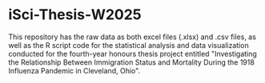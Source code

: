 # iSci-Thesis-W2025
This repository has the raw data as both excel files (.xlsx) and .csv files, as well as the R script code for the statistical analysis and data visualization conducted for the fourth-year honours thesis project entitled "Investigating the Relationship Between Immigration Status and Mortality During the 1918 Influenza Pandemic in Cleveland, Ohio". 
